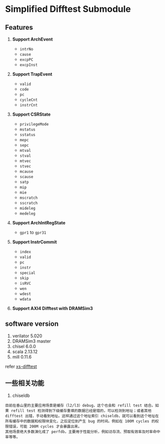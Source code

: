 # Simplified Difftest Submodule

## Features
1. **Support ArchEvent**
   - `intrNo`
   - `cause`
   - `excpPC`
   - `excpInst`

2. **Support TrapEvent**
   - `valid`
   - `code`
   - `pc`
   - `cycleCnt`
   - `instrCnt`

3. **Support CSRState**
   - `privilegeMode`
   - `mstatus`
   - `sstatus`
   - `mepc`
   - `sepc`
   - `mtval`
   - `stval`
   - `mtvec`
   - `stvec`
   - `mcause`
   - `scause`
   - `satp`
   - `mip`
   - `mie`
   - `mscratch`
   - `sscratch`
   - `mideleg`
   - `medeleg`

4. **Support ArchIntRegState**
   - `gpr1` to `gpr31`

5. **Support InstrCommit**
   - `index`
   - `valid`
   - `pc`
   - `instr`
   - `special`
   - `skip`
   - `isRVC`
   - `wen`
   - `wdest`
   - `wdata`

6. **Support AXI4 Difftest with DRAMSim3**

## software version
1. verilator 5.020
2. DRAMSim3  master
3. chisel 6.0.0
4. scala 2.13.12
5. mill 0.11.6

refer [xs-difftest](https://github.com/OpenXiangShan/difftest)


## 一些相关功能
1. chiseldb
```
目前在香山里的主要应用场景是缓存（l2/l3）debug，这个也会和 refill test 结合。如果 refill test 检测得到下级缓存重填的数据已经是错的，可以检测到地址；或者其他 difftest 出错，手动看到地址。这样通过这个地址索引 chiseldb，就可以看到这个地址在所有缓存中的数据和权限块变化，之后定位到产生 bug 的时间。例如在 100M cycles 的权限错误，可能 200M cycles 才会暴露出来。
其他场景绝大多数演化成了 perfdb，主要用于性能分析，例如访存流、预取有效率及时率命中率等等。
```